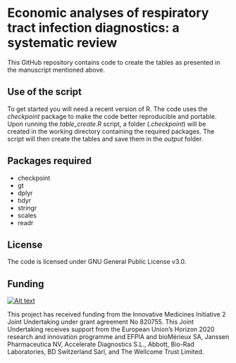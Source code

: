 # Economic analyses of respiratory tract infection diagnostics: a systematic review 

This GitHub repository contains code to create the tables as presented in the manuscript mentioned above.

## Use of the script

To get started you will need a recent version of R. The code uses the *checkpoint* package to make the code better reproducible and portable. Upon running the *table_create.R* script, a folder (*.checkpoint*) will be created in the working directory containing the required packages. The script will then create the tables and save them in the *output* folder.

## Packages required

- checkpoint
- gt
- dplyr
- tidyr
- stringr
- scales
- readr

## License

The code is licensed under GNU General Public License v3.0.

## Funding

[![Alt text](https://www.value-dx.eu/wp-content/uploads/2019/07/Logo-300x124.png)](https://www.value-dx.eu/)

This project has received funding from the Innovative Medicines Initiative 2 Joint Undertaking under grant agreement No 820755. This Joint Undertaking receives support from the European Union’s Horizon 2020 research and innovation programme and EFPIA and bioMérieux SA, Janssen Pharmaceutica NV, Accelerate Diagnostics S.L., Abbott, Bio-Rad Laboratories, BD Switzerland Sàrl, and The Wellcome Trust Limited.
